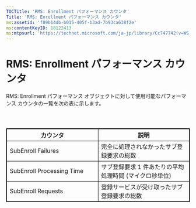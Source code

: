 ```yaml
---
TOCTitle: 'RMS: Enrollment パフォーマンス カウンタ'
Title: 'RMS: Enrollment パフォーマンス カウンタ'
ms:assetid: 'f89b14db-b015-405f-b3ad-7b93ca638f2e'
ms:contentKeyID: 18122413
ms:mtpsurl: 'https://technet.microsoft.com/ja-jp/library/Cc747742(v=WS.10)'
---
```


RMS: Enrollment パフォーマンス カウンタ
=======================================

RMS: Enrollment パフォーマンス オブジェクトに対して使用可能なパフォーマンス カウンタの一覧を次の表に示します。

###  

 
<table style="border:1px solid black;">
<colgroup>
<col width="50%" />
<col width="50%" />
</colgroup>
<thead>
<tr class="header">
<th style="border:1px solid black;" >カウンタ</th>
<th style="border:1px solid black;" >説明</th>
</tr>
</thead>
<tbody>
<tr class="odd">
<td style="border:1px solid black;">SubEnroll Failures</td>
<td style="border:1px solid black;">完全に処理されなかったサブ登録要求の総数</td>
</tr>
<tr class="even">
<td style="border:1px solid black;">SubEnroll Processing Time</td>
<td style="border:1px solid black;">サブ登録要求 1 件あたりの平均処理時間 (マイクロ秒単位)</td>
</tr>
<tr class="odd">
<td style="border:1px solid black;">SubEnroll Requests</td>
<td style="border:1px solid black;">登録サービスが受け取ったサブ登録要求の総数</td>
</tr>
</tbody>
</table>
